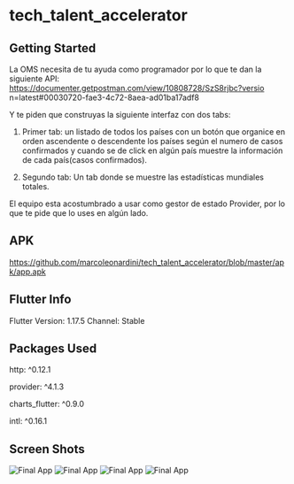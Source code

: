 # tech_talent_accelerator


## Getting Started

La OMS necesita de tu ayuda como programador por lo que te dan la
siguiente API:
https://documenter.getpostman.com/view/10808728/SzS8rjbc?versio
n=latest#00030720-fae3-4c72-8aea-ad01ba17adf8

Y te piden que construyas la siguiente interfaz con dos tabs:

1. Primer tab: un listado de todos los países con un botón que
organice en orden ascendente o descendente los países según el
numero de casos confirmados y cuando se de click en algún país
muestre la información de cada país(casos confirmados).

2. Segundo tab: Un tab donde se muestre las estadísticas
mundiales totales.

El equipo esta acostumbrado a usar como gestor de estado
Provider, por lo que te pide que lo uses en algún lado.

## APK

https://github.com/marcoleonardini/tech_talent_accelerator/blob/master/apk/app.apk


## Flutter Info

Flutter Version: 1.17.5
Channel: Stable

## Packages Used 
  http: ^0.12.1
  
  provider: ^4.1.3
  
  charts_flutter: ^0.9.0
  
  intl: ^0.16.1

## Screen Shots

![Final App](https://github.com/marcoleonardini/tech_talent_accelerator/blob/master/screenshots/home.png)
![Final App](https://github.com/marcoleonardini/tech_talent_accelerator/blob/master/screenshots/home_sorted.png)
![Final App](https://github.com/marcoleonardini/tech_talent_accelerator/blob/master/screenshots/country_detail.png)
![Final App](https://github.com/marcoleonardini/tech_talent_accelerator/blob/master/screenshots/global.png)
